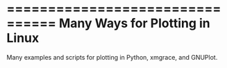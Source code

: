 ================================
Many  Ways for Plotting in Linux
================================

Many examples and scripts for plotting in Python, xmgrace, and GNUPlot.
